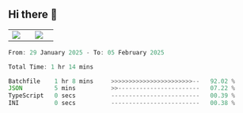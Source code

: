 ## Hi there 👋

<p align="center">
  <table align="center">
  <tr border="none">
  <td width="35%" align="center">
    <img  align="center"  src="http://github-profile-summary-cards.vercel.app/api/cards/stats?username=ricepunk&theme=github_dark" />
  </td>
    
  <td width="65%" align="center">
    <img  align="center"  src="http://github-profile-summary-cards.vercel.app/api/cards/profile-details?username=ricepunk&theme=github_dark" />
  </td>
  </tr>
  </table>
</p>

<!--START_SECTION:waka-->

```typescript
From: 29 January 2025 - To: 05 February 2025

Total Time: 1 hr 14 mins

Batchfile    1 hr 8 mins     >>>>>>>>>>>>>>>>>>>>>>>--   92.02 %
JSON         5 mins          >>-----------------------   07.22 %
TypeScript   0 secs          -------------------------   00.39 %
INI          0 secs          -------------------------   00.38 %
```

<!--END_SECTION:waka-->

